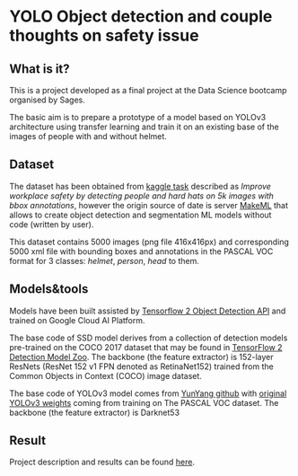 # YOLO Object detection and couple thoughts on safety issue

## What is it?

This is a project developed as a final project at the Data Science bootcamp organised by Sages.

The basic aim is to prepare a prototype of a model based on YOLOv3 architecture using transfer learning and train it on an existing base of the images of people with and without helmet.

## Dataset

The dataset has been obtained from [kaggle task](https://www.kaggle.com/andrewmvd/hard-hat-detection) described as *Improve workplace safety by detecting people and hard hats on 5k images with bbox annotations*, however the origin source of date is server [MakeML](https://makeml.app/datasets/hard-hat-workers) that allows to create object detection and segmentation ML models without code (written by user).

This dataset contains 5000 images (png file 416x416px) and corresponding 5000 xml file with bounding boxes and annotations in the PASCAL VOC format for 3 classes: *helmet*, *person*, *head* to them.

## Models&tools

Models have been built assisted by [Tensorflow 2 Object Detection API](https://github.com/tensorflow/models/tree/master/research/object_detection) and trained on Google Cloud AI Platform.

The base code of SSD model derives from a collection of detection models pre-trained on the COCO 2017 dataset that may be found in [TensorFlow 2 Detection Model Zoo](https://github.com/tensorflow/models/blob/master/research/object_detection/g3doc/tf2_detection_zoo.md). The backbone (the feature extractor) is 152-layer ResNets (ResNet 152 v1 FPN denoted as RetinaNet152) trained from the Common Objects in Context (COCO) image dataset. 

The base code of YOLOv3 model comes from [YunYang github](https://github.com/YunYang1994/TensorFlow2.0-Examples/tree/master/4-Object_Detection/YOLOV3) with [original YOLOv3 weights](https://pjreddie.com/media/files/yolov3.weights) coming from training on The PASCAL VOC dataset. The backbone (the feature extractor) is Darknet53

## Result

Project description and results can be found [here](http://j-smola.github.io/portfolio/Project_JS.html).
